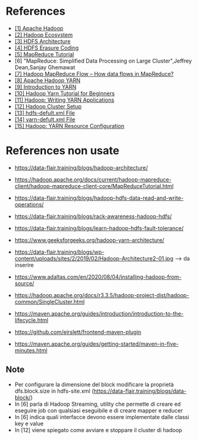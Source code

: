 # References
* <a id="1"></a> [[1] Apache Hadoop](https://hadoop.apache.org/)
* <a id="2"></a> [[2] Hadoop Ecosystem](https://data-flair.training/blogs/hadoop-ecosystem-components/)
* <a id="3"></a> [[3] HDFS Architecture](https://hadoop.apache.org/docs/r3.3.5/hadoop-project-dist/hadoop-hdfs/HdfsDesign.html)
* <a id="4"></a> [[4] HDFS Erasure Coding](https://hadoop.apache.org/docs/r3.3.5/hadoop-project-dist/hadoop-hdfs/HDFSErasureCoding.html)
* <a id="5"></a> [[5] MapReduce Tutorial](https://hadoop.apache.org/docs/r3.3.5/hadoop-mapreduce-client/hadoop-mapreduce-client-core/MapReduceTutorial.html)
* <a id="6"></a> [6] "MapReduce: Simplified Data Processing on Large Cluster",Jeffrey Dean,Sanjay Ghemawat
* <a id="7"></a> [[7] Hadoop MapReduce Flow – How data flows in MapReduce?](https://data-flair.training/blogs/hadoop-mapreduce-flow/)
* <a id="8"></a> [[8] Apache Hadoop YARN](https://hadoop.apache.org/docs/r3.3.5/hadoop-yarn/hadoop-yarn-site/YARN.html)
* <a id="9"></a> [[9] Introduction to YARN](https://www.youtube.com/watch?v=5vmP1-6xd6Y&ab_channel=OracleLearning)
* <a id="10"></a> [[10] Hadoop Yarn Tutorial for Beginners](https://data-flair.training/blogs/hadoop-yarn-tutorial/)
* <a id="11"></a> [[11] Hadoop: Writing YARN Applications](https://hadoop.apache.org/docs/r3.3.5/hadoop-yarn/hadoop-yarn-site/WritingYarnApplications.html)
* <a id="12"></a> [[12] Hadoop Cluster Setup](https://hadoop.apache.org/docs/r3.3.5/hadoop-project-dist/hadoop-common/ClusterSetup.html)  
* <a id="13"></a> [[13] hdfs-defult.xml File](https://hadoop.apache.org/docs/r3.3.5/hadoop-project-dist/hadoop-hdfs/hdfs-default.xml)
* <a id="14"></a> [[14] yarn-defult.xml File](https://hadoop.apache.org/docs/r3.3.5/hadoop-yarn/hadoop-yarn-common/yarn-default.xml)
* <a id="15"></a> [[15] Hadoop: YARN Resource Configuration](https://hadoop.apache.org/docs/r3.3.5/hadoop-yarn/hadoop-yarn-site/ResourceModel.html)



# References non usate
* https://data-flair.training/blogs/hadoop-architecture/
* https://hadoop.apache.org/docs/current/hadoop-mapreduce-client/hadoop-mapreduce-client-core/MapReduceTutorial.html
* https://data-flair.training/blogs/hadoop-hdfs-data-read-and-write-operations/
* https://data-flair.training/blogs/rack-awareness-hadoop-hdfs/
* https://data-flair.training/blogs/learn-hadoop-hdfs-fault-tolerance/
* https://www.geeksforgeeks.org/hadoop-yarn-architecture/
* https://data-flair.training/blogs/wp-content/uploads/sites/2/2019/02/Hadoop-Architecture2-01.jpg --> da inserire

* https://www.adaltas.com/en/2020/08/04/installing-hadoop-from-source/

* https://hadoop.apache.org/docs/r3.3.5/hadoop-project-dist/hadoop-common/SingleCluster.html

* https://maven.apache.org/guides/introduction/introduction-to-the-lifecycle.html

* https://github.com/eirslett/frontend-maven-plugin

* https://maven.apache.org/guides/getting-started/maven-in-five-minutes.html


## Note 
* Per configurare la dimensione del block modificare la proprietà dfs.block.size in hdfs-site.xml (https://data-flair.training/blogs/data-block/)
* In [6] parla di Hadoop Streaming, utility che permette di creare ed eseguire job con qualsiasi eseguibile e di creare mapper e reducer
* In [6] indica quali interfacce devono essere implementate dalle classi key e value
* In [12] viene spiegato come avviare e stoppare il cluster di hadoop